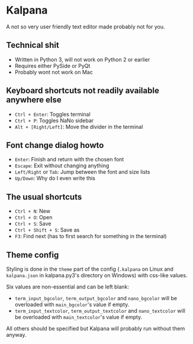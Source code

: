 Kalpana
=======

A not so very user friendly text editor made probably not for you.


Technical shit
--------------
* Written in Python 3, will not work on Python 2 or earlier
* Requires either PySide or PyQt
* Probably wont not work on Mac


Keyboard shortcuts not readily available anywhere else
------------------------------------------------------
* `Ctrl + Enter`: Toggles terminal
* `Ctrl + P`: Toggles NaNo sidebar
* `Alt + [Right/Left]`: Move the divider in the terminal


Font change dialog howto
------------------------
* `Enter`: Finish and return with the chosen font
* `Escape`: Exit without changing anything
* `Left/Right` or `Tab`: Jump between the font and size lists
* `Up/Down`: Why do I even write this


The usual shortcuts
-------------------
* `Ctrl + N`: New
* `Ctrl + O`: Open
* `Ctrl + S`: Save
* `Ctrl + Shift + S`: Save as
* `F3`: Find next (has to first search for something in the terminal)


Theme config
------------
Styling is done in the `theme` part of the config (`.kalpana` on Linux and `kalpana.json` in kalpana.py3's directory on Windows) with css-like values.

Six values are non-essential and can be left blank:

* `term_input_bgcolor`, `term_output_bgcolor` and `nano_bgcolor` will be overloaded with `main_bgcolor`'s value if empty.
* `term_input_textcolor`, `term_output_textcolor` and `nano_textcolor` will be overloaded with `main_textcolor`'s value if empty.

All others should be specified but Kalpana will probably run without them anyway.